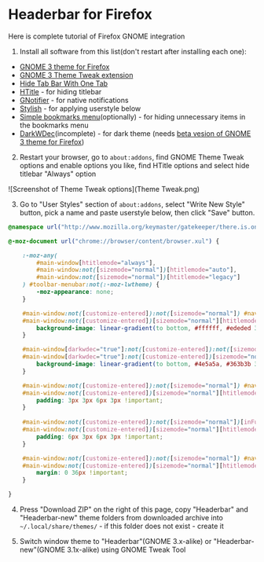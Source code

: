 # Headerbar for Firefox

Here is complete tutorial of Firefox GNOME integration

1. Install all software from this list(don't restart after installing each one):
 * [GNOME 3 theme for Firefox](https://addons.mozilla.org/firefox/addon/adwaita/)
 * [GNOME 3 Theme Tweak extension](https://addons.mozilla.org/firefox/addon/gnome-theme-tweak/)
 * [Hide Tab Bar With One Tab](https://addons.mozilla.org/en-US/firefox/addon/hide-tab-bar-with-one-tab/)
 * [HTitle](https://addons.mozilla.org/firefox/addon/htitle/) - for hiding titlebar
 * [GNotifier](https://addons.mozilla.org/firefox/addon/gnotifier/) - for native notifications
 * [Stylish](https://addons.mozilla.org/firefox/addon/stylish/) - for applying userstyle below
 * [Simple bookmarks menu](https://addons.mozilla.org/firefox/addon/simple-bookmarks-menu/)(optionally) - for hiding unnecessary items in the bookmarks menu
 * [DarkWDec](https://addons.mozilla.org/firefox/addon/darkwdec/)(incomplete) - for dark theme (needs [beta vesion of GNOME 3 theme for Firefox](https://launchpad.net/gnome-integration/firefox-gnome/firefox-gnome-releases/))

2. Restart your browser, go to <code>about:addons</code>, find GNOME Theme Tweak options and enable options you like, find HTitle options and select hide titlebar "Always" option

![Screenshot of Theme Tweak options](Theme Tweak.png)

3. Go to "User Styles" section of <code>about:addons</code>, select "Write New Style" button, pick a name and paste userstyle below, then click "Save" button.
```css
@namespace url("http://www.mozilla.org/keymaster/gatekeeper/there.is.only.xul");

@-moz-document url("chrome://browser/content/browser.xul") {

    :-moz-any(
        #main-window[htitlemode="always"],
        #main-window:not([sizemode="normal"])[htitlemode="auto"],
        #main-window:not([sizemode="normal"])[htitlemode="legacy"]
    ) #toolbar-menubar:not(:-moz-lwtheme) {
        -moz-appearance: none;
    }

    #main-window:not([customize-entered]):not([sizemode="normal"]) #navigator-toolbox:not(:-moz-lwtheme),
    #main-window:not([customize-entered])[sizemode="normal"][htitlemode="always"] #navigator-toolbox:not(:-moz-lwtheme) {
        background-image: linear-gradient(to bottom, #ffffff, #ededed 37px);
    }

    #main-window[darkwdec="true"]:not([customize-entered]):not([sizemode="normal"]) #navigator-toolbox:not(:-moz-lwtheme),
    #main-window[darkwdec="true"]:not([customize-entered])[sizemode="normal"][htitlemode="always"] #navigator-toolbox:not(:-moz-lwtheme){
        background-image: linear-gradient(to bottom, #4e5a5a, #363b3b 37px);
    }

    #main-window:not([customize-entered]):not([sizemode="normal"]) #navigator-toolbox:not(:-moz-lwtheme) #nav-bar,
    #main-window:not([customize-entered])[sizemode="normal"][htitlemode="always"] #navigator-toolbox:not(:-moz-lwtheme) #nav-bar {
        padding: 3px 3px 6px 3px !important;
    }
    
    #main-window:not([customize-entered]):not([sizemode="normal"])[inFullscreen="true"] #navigator-toolbox:not(:-moz-lwtheme) #nav-bar,
    #main-window:not([customize-entered])[sizemode="normal"][htitlemode="always"][inFullscreen="true"] #navigator-toolbox:not(:-moz-lwtheme) #nav-bar {
        padding: 6px 3px 6px 3px !important;
    }

    #main-window:not([customize-entered]):not([sizemode="normal"]) #navigator-toolbox:not(:-moz-lwtheme) #urlbar,
    #main-window:not([customize-entered])[sizemode="normal"][htitlemode="always"] #navigator-toolbox:not(:-moz-lwtheme) #urlbar {
        margin: 0 36px !important;
    }

}
```

4. Press "Download ZIP" on the right of this page, copy "Headerbar" and "Headerbar-new" theme folders from downloaded archive into <code>~/.local/share/themes/</code> - if this folder does not exist - create it

5. Switch window theme to "Headerbar"(GNOME 3.x-alike) or "Headerbar-new"(GNOME 3.1x-alike) using GNOME Tweak Tool
